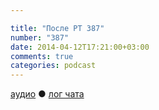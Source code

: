 ```yaml
---

title: "После РТ 387"
number: "387"
date: 2014-04-12T17:21:00+03:00
comments: true
categories: podcast 
---
```

[аудио](http://cdn.radio-t.com/rt387post.mp3) ● [лог чата](http://chat.radio-t.com/logs/radio-t-387.html) <audio src="http://cdn.radio-t.com/rt387post.mp3" preload="none">
